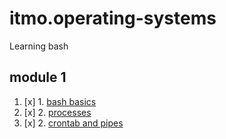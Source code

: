 # itmo.operating-systems
Learning bash
## module 1
1. [x] 1. [bash basics](https://github.com/mrskycriper/itmo.operating-systems/tree/master/Lab01)
2. [x] 2. [processes](https://github.com/mrskycriper/itmo.operating-systems/tree/master/Lab02)
2. [x] 2. [crontab and pipes](https://github.com/mrskycriper/itmo.operating-systems/tree/master/Lab03)
